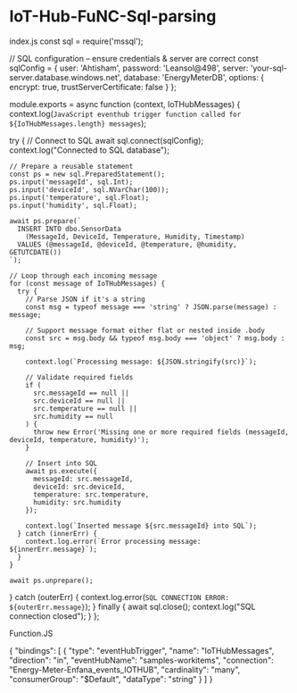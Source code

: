 # IoT-Hub-FuNC-Sql-parsing

index.js
const sql = require('mssql');

// SQL configuration – ensure credentials & server are correct
const sqlConfig = {
  user: 'Ahtisham',
  password: 'Leansol@498',
  server: 'your-sql-server.database.windows.net',
  database: 'EnergyMeterDB',
  options: {
    encrypt: true,
    trustServerCertificate: false
  }
};

module.exports = async function (context, IoTHubMessages) {
  context.log(`JavaScript eventhub trigger function called for ${IoTHubMessages.length} messages`);
  
  try {
    // Connect to SQL
    await sql.connect(sqlConfig);
    context.log("Connected to SQL database");
    
    // Prepare a reusable statement
    const ps = new sql.PreparedStatement();
    ps.input('messageId', sql.Int);
    ps.input('deviceId', sql.NVarChar(100));
    ps.input('temperature', sql.Float);
    ps.input('humidity', sql.Float);
    
    await ps.prepare(`
      INSERT INTO dbo.SensorData 
        (MessageId, DeviceId, Temperature, Humidity, Timestamp)
      VALUES (@messageId, @deviceId, @temperature, @humidity, GETUTCDATE())
    `);

    // Loop through each incoming message
    for (const message of IoTHubMessages) {
      try {
        // Parse JSON if it's a string
        const msg = typeof message === 'string' ? JSON.parse(message) : message;

        // Support message format either flat or nested inside .body
        const src = msg.body && typeof msg.body === 'object' ? msg.body : msg;

        context.log(`Processing message: ${JSON.stringify(src)}`);

        // Validate required fields
        if (
          src.messageId == null ||
          src.deviceId == null ||
          src.temperature == null ||
          src.humidity == null
        ) {
          throw new Error('Missing one or more required fields (messageId, deviceId, temperature, humidity)');
        }

        // Insert into SQL
        await ps.execute({
          messageId: src.messageId,
          deviceId: src.deviceId,
          temperature: src.temperature,
          humidity: src.humidity
        });

        context.log(`Inserted message ${src.messageId} into SQL`);
      } catch (innerErr) {
        context.log.error(`Error processing message: ${innerErr.message}`);
      }
    }

    await ps.unprepare();
  } catch (outerErr) {
    context.log.error(`SQL CONNECTION ERROR: ${outerErr.message}`);
  } finally {
    await sql.close();
    context.log("SQL connection closed");
  }
};

Function.JS


{
  "bindings": [
    {
      "type": "eventHubTrigger",
      "name": "IoTHubMessages",
      "direction": "in",
      "eventHubName": "samples-workitems",
      "connection": "Energy-Meter-Enfana_events_IOTHUB",
      "cardinality": "many",
      "consumerGroup": "$Default",
      "dataType": "string"
    }
  ]
}
